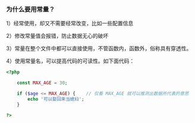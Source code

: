 ### 为什么要用常量？

1）经常使用，却又不需要经常改变，比如一些配置信息

2）修改常量值会报错，防止数据无心的破坏

3）常量在整个文件中都可以直接使用，不管函数内，函数外，俗称具有穿透性。

4）使用常量名，可以提高代码的可读性。如下面代码：

```php
<?php

    const MAX_AGE = 30;

    if ($age <= MAX_AGE) {    // 仅看 MAX_AGE 就可以推测出数据所代表的意思
        echo '可以娶回来当媳妇';
    }

?>
```




